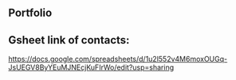 ## Portfolio

## Gsheet link of contacts: 
https://docs.google.com/spreadsheets/d/1u2l552v4M6moxOUGq-JsUEGV8ByYEuMJNEcjKuFIrWo/edit?usp=sharing
